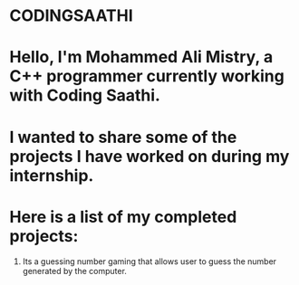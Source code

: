 # CODINGSAATHI

# Hello, I'm Mohammed Ali Mistry, a C++ programmer currently working with Coding Saathi. 
# I wanted to share some of the projects I have worked on during my internship. 

# Here is a list of my completed projects:

1. Its a guessing number gaming that allows user to guess the number generated by the computer.
